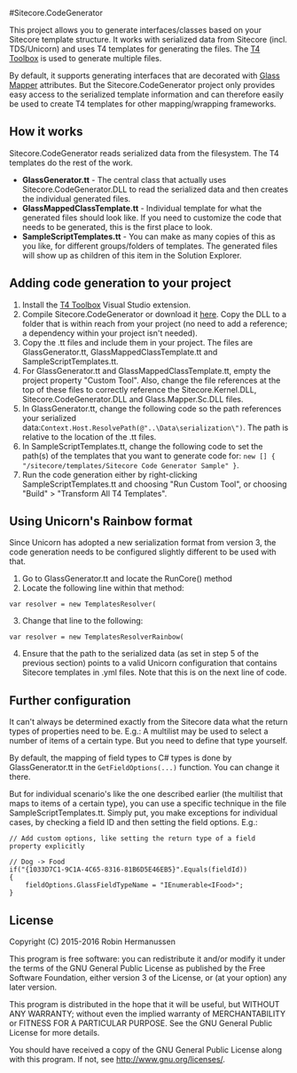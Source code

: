 #Sitecore.CodeGenerator

This project allows you to generate interfaces/classes based on your Sitecore template structure. It works with serialized data from Sitecore (incl. TDS/Unicorn) and uses T4 templates for generating the files. The [T4 Toolbox](http://www.olegsych.com/2012/12/t4-toolbox-for-visual-studio-2012/) is used to generate multiple files.

By default, it supports generating interfaces that are decorated with [Glass Mapper](https://github.com/mikeedwards83/Glass.Mapper) attributes. But the Sitecore.CodeGenerator project only provides easy access to the serialized template information and can therefore easily be used to create T4 templates for other mapping/wrapping frameworks.

## How it works
Sitecore.CodeGenerator reads serialized data from the filesystem. The T4 templates do the rest of the work.
- **GlassGenerator.tt** - The central class that actually uses Sitecore.CodeGenerator.DLL to read the serialized data and then creates the individual generated files.
- **GlassMappedClassTemplate.tt** - Individual template for what the generated files should look like. If you need to customize the code that needs to be generated, this is the first place to look.
- **SampleScriptTemplates.tt** - You can make as many copies of this as you like, for different groups/folders of templates. The generated files will show up as children of this item in the Solution Explorer.

## Adding code generation to your project

1. Install the [T4 Toolbox](http://www.olegsych.com/2012/12/t4-toolbox-for-visual-studio-2012/) Visual Studio extension.
2. Compile Sitecore.CodeGenerator or download it [here](https://github.com/hermanussen/sitecore.codegenerator/archive/master.zip). Copy the DLL to a folder that is within reach from your project (no need to add a reference; a dependency within your project isn't needed).
3. Copy the .tt files and include them in your project. The files are GlassGenerator.tt, GlassMappedClassTemplate.tt and SampleScriptTemplates.tt.
4. For GlassGenerator.tt and GlassMappedClassTemplate.tt, empty the project property "Custom Tool". Also, change the file references at the top of these files to correctly reference the Sitecore.Kernel.DLL, Sitecore.CodeGenerator.DLL and Glass.Mapper.Sc.DLL files.
5. In GlassGenerator.tt, change the following code so the path references your serialized data:```Context.Host.ResolvePath(@"..\Data\serialization\")```. The path is relative to the location of the .tt files.
6. In SampleScriptTemplates.tt, change the following code to set the path(s) of the templates that you want to generate code for: ```new [] { "/sitecore/templates/Sitecore Code Generator Sample" }```.
7. Run the code generation either by right-clicking SampleScriptTemplates.tt and choosing "Run Custom Tool", or choosing "Build" > "Transform All T4 Templates".

## Using Unicorn's Rainbow format

Since Unicorn has adopted a new serialization format from version 3, the code generation needs to be configured slightly different to be used with that.

1. Go to GlassGenerator.tt and locate the RunCore() method
2. Locate the following line within that method:
```
var resolver = new TemplatesResolver(
```
3. Change that line to the following:
```
var resolver = new TemplatesResolverRainbow(
```
4. Ensure that the path to the serialized data (as set in step 5 of the previous section) points to a valid Unicorn configuration that contains Sitecore templates in .yml files. Note that this is on the next line of code.

## Further configuration

It can't always be determined exactly from the Sitecore data what the return types of properties need to be. E.g.: A multilist may be used to select a number of items of a certain type. But you need to define that type yourself.

By default, the mapping of field types to C# types is done by GlassGenerator.tt in the ```GetFieldOptions(...)``` function. You can change it there.

But for individual scenario's like the one described earlier (the multilist that maps to items of a certain type), you can use a specific technique in the file SampleScriptTemplates.tt. Simply put, you make exceptions for individual cases, by checking a field ID and then setting the field options. E.g.:
```
// Add custom options, like setting the return type of a field property explicitly

// Dog -> Food
if("{1033D7C1-9C1A-4C65-8316-81B6D5E46EB5}".Equals(fieldId))
{
	fieldOptions.GlassFieldTypeName = "IEnumerable<IFood>";
}
```

## License
Copyright (C) 2015-2016 Robin Hermanussen

This program is free software: you can redistribute it and/or modify it under the terms of the GNU General Public License as published by the Free Software Foundation, either version 3 of the License, or (at your option) any later version.

This program is distributed in the hope that it will be useful, but WITHOUT ANY WARRANTY; without even the implied warranty of MERCHANTABILITY or FITNESS FOR A PARTICULAR PURPOSE. See the GNU General Public License for more details.

You should have received a copy of the GNU General Public License along with this program. If not, see http://www.gnu.org/licenses/.